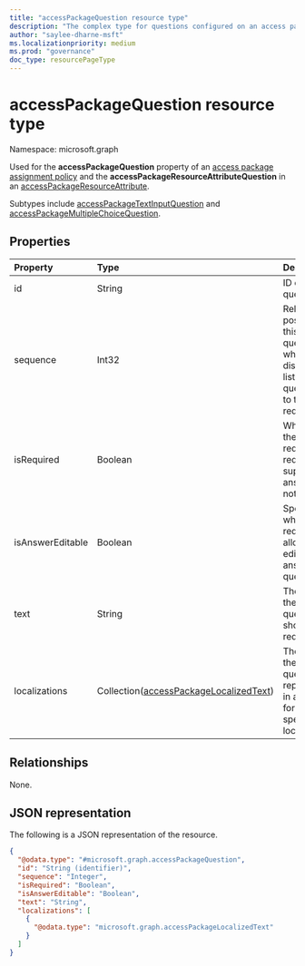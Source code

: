 ```yaml
---
title: "accessPackageQuestion resource type"
description: "The complex type for questions configured on an access package assignment policy."
author: "saylee-dharne-msft"
ms.localizationpriority: medium
ms.prod: "governance"
doc_type: resourcePageType
---
```


# accessPackageQuestion resource type

Namespace: microsoft.graph

Used for the **accessPackageQuestion** property of an [access package assignment policy](../resources/accesspackageassignmentpolicy.md) and the **accessPackageResourceAttributeQuestion** in an [accessPackageResourceAttribute](../resources/accesspackageresourceattribute.md).

Subtypes include [accessPackageTextInputQuestion](../resources/accesspackagetextinputquestion.md) and [accessPackageMultipleChoiceQuestion](../resources/accesspackagemultiplechoicequestion.md).

## Properties
|Property|Type|Description|
|:---|:---|:---|
|id|String| ID of the question.|
|sequence|Int32| Relative position of this question when displaying a list of questions to the requestor.|
|isRequired|Boolean| Whether the requestor is required to supply an answer or not.|
|isAnswerEditable|Boolean| Specifies whether the requestor is allowed to edit answers to questions.|
|text|String|The text of the question to show to the requestor.|
|localizations|Collection([accessPackageLocalizedText](../resources/accesspackagelocalizedtext.md))|The text of the question represented in a format for a specific locale.|

## Relationships
None.

## JSON representation
The following is a JSON representation of the resource.
<!-- {
  "blockType": "resource",
  "@odata.type": "microsoft.graph.accessPackageQuestion"
}
-->
``` json
{
  "@odata.type": "#microsoft.graph.accessPackageQuestion",
  "id": "String (identifier)",
  "sequence": "Integer",
  "isRequired": "Boolean",
  "isAnswerEditable": "Boolean", 
  "text": "String",
  "localizations": [
    {
      "@odata.type": "microsoft.graph.accessPackageLocalizedText"
    }
  ]
}
```
